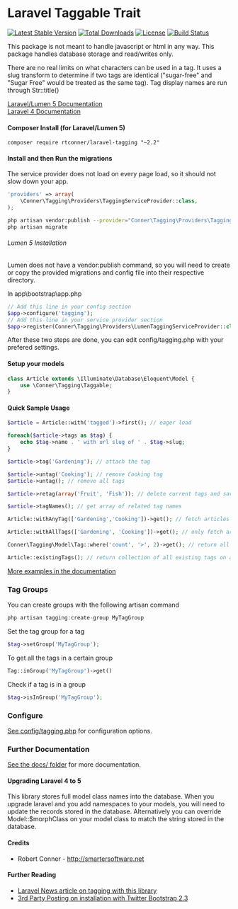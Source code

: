 Laravel Taggable Trait
============

[![Latest Stable Version](https://poser.pugx.org/rtconner/laravel-tagging/v/stable.svg)](https://packagist.org/packages/rtconner/laravel-tagging)
[![Total Downloads](https://poser.pugx.org/rtconner/laravel-tagging/downloads.svg)](https://packagist.org/packages/rtconner/laravel-tagging)
[![License](https://poser.pugx.org/rtconner/laravel-tagging/license.svg)](https://packagist.org/packages/rtconner/laravel-tagging)
[![Build Status](https://travis-ci.org/rtconner/laravel-tagging.svg?branch=master)](https://travis-ci.org/rtconner/laravel-tagging)

This package is not meant to handle javascript or html in any way. This package handles database storage and read/writes only.

There are no real limits on what characters can be used in a tag. It uses a slug transform to determine if two tags are identical ("sugar-free" and "Sugar Free" would be treated as the same tag). Tag display names are run through Str::title()

[Laravel/Lumen 5 Documentation](https://github.com/rtconner/laravel-tagging/tree/laravel-5)  
[Laravel 4 Documentation](https://github.com/rtconner/laravel-tagging/tree/laravel-4)

#### Composer Install (for Laravel/Lumen 5)
	
```shell
composer require rtconner/laravel-tagging "~2.2"
```

#### Install and then Run the migrations

The service provider does not load on every page load, so it should not slow down your app.

```php
'providers' => array(
	\Conner\Tagging\Providers\TaggingServiceProvider::class,
);
```
```bash
php artisan vendor:publish --provider="Conner\Tagging\Providers\TaggingServiceProvider"
php artisan migrate
```

###### Lumen 5 Installation

Lumen does not have a vendor:publish command, so you will need to create or copy the provided migrations and config file into their respective directory.

In app\bootstrap\app.php

```php
// Add this line in your config section
$app->configure('tagging');
// Add this line in your service provider section
$app->register(Conner\Tagging\Providers\LumenTaggingServiceProvider::class);
```

After these two steps are done, you can edit config/tagging.php with your prefered settings.
	
#### Setup your models
```php
class Article extends \Illuminate\Database\Eloquent\Model {
	use \Conner\Tagging\Taggable;
}
```

#### Quick Sample Usage

```php
$article = Article::with('tagged')->first(); // eager load

foreach($article->tags as $tag) {
	echo $tag->name . ' with url slug of ' . $tag->slug;
}

$article->tag('Gardening'); // attach the tag

$article->untag('Cooking'); // remove Cooking tag
$article->untag(); // remove all tags

$article->retag(array('Fruit', 'Fish')); // delete current tags and save new tags

$article->tagNames(); // get array of related tag names	

Article::withAnyTag(['Gardening','Cooking'])->get(); // fetch articles with any tag listed

Article::withAllTags(['Gardening', 'Cooking'])->get(); // only fetch articles with all the tags

Conner\Tagging\Model\Tag::where('count', '>', 2)->get(); // return all tags used more than twice

Article::existingTags(); // return collection of all existing tags on any articles
```

[More examples in the documentation](docs/usage-examples.md)


### Tag Groups

You can create groups with the following artisan command

```php
php artisan tagging:create-group MyTagGroup
```

Set the tag group for a tag

```php
$tag->setGroup('MyTagGroup');
```

To get all the tags in a certain group

```php
Tag::inGroup('MyTagGroup')->get()
```

Check if a tag is in a group

```php
$tag->isInGroup('MyTagGroup');
```


### Configure

[See config/tagging.php](config/tagging.php) for configuration options.

### Further Documentation

[See the docs/ folder](docs) for more documentation.

#### Upgrading Laravel 4 to 5

This library stores full model class names into the database. When you upgrade laravel and you add namespaces to your models, you will need to update the records stored in the database.
Alternatively you can override Model::$morphClass on your model class to match the string stored in the database.

#### Credits

 - Robert Conner - http://smartersoftware.net

#### Further Reading
 - [Laravel News article on tagging with this library](https://laravel-news.com/2015/10/how-to-add-tagging-to-your-laravel-app/)
 - [3rd Party Posting on installation with Twitter Bootstrap 2.3](http://blog.stickyrice.net/archives/2015/laravel-tagging-bootstrap-tags-input-rtconner)
